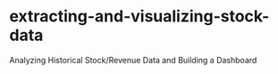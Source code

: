 # extracting-and-visualizing-stock-data
Analyzing Historical Stock/Revenue Data and Building a Dashboard
